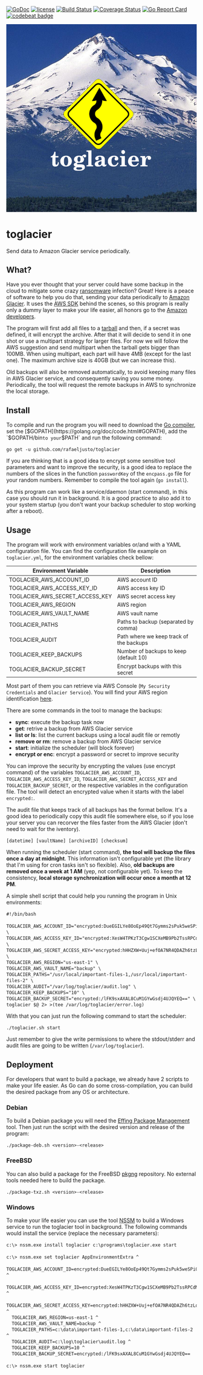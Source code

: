 [![GoDoc](https://godoc.org/github.com/rafaeljusto/toglacier?status.png)](https://godoc.org/github.com/rafaeljusto/toglacier)
[![license](http://img.shields.io/badge/license-MIT-blue.svg)](https://raw.githubusercontent.com/rafaeljusto/toglacier/master/LICENSE)
[![Build Status](https://travis-ci.org/rafaeljusto/toglacier.png?branch=master)](https://travis-ci.org/rafaeljusto/toglacier)
[![Coverage Status](https://coveralls.io/repos/github/rafaeljusto/toglacier/badge.svg?branch=master)](https://coveralls.io/github/rafaeljusto/toglacier?branch=master)
[![Go Report Card](https://goreportcard.com/badge/github.com/rafaeljusto/toglacier)](https://goreportcard.com/report/github.com/rafaeljusto/toglacier)
[![codebeat badge](https://codebeat.co/badges/f772925e-c2b3-4631-9f19-83cca1dc3a4b)](https://codebeat.co/projects/github-com-rafaeljusto-toglacier)

![toglacier](https://raw.githubusercontent.com/rafaeljusto/toglacier/master/toglacier.png)

# toglacier
Send data to Amazon Glacier service periodically.

## What?

Have you ever thought that your server could have some backup in the cloud to
mitigate some crazy [ransomware](https://en.wikipedia.org/wiki/Ransomware)
infection? Great! Here is a peace of software to help you do that, sending your
data periodically to [Amazon Glacier](https://aws.amazon.com/glacier/). It uses
the [AWS SDK](https://aws.amazon.com/sdk-for-go/) behind the scenes, so this
program is really only a dummy layer to make your life easier, all honors go to
the [Amazon developers](https://github.com/orgs/aws/people).

The program will first add all files to a
[tarball](https://en.wikipedia.org/wiki/Tar_(computing)) and then, if a secret
was defined, it will encrypt the archive. After that it will decide to send it
in one shot or use a multipart strategy for larger files. For now we will follow
the AWS suggestion and send multipart when the tarball gets bigger than 100MB.
When using multipart, each part will have 4MB (except for the last one). The
maximum archive size is 40GB (but we can increase this).

Old backups will also be removed automatically, to avoid keeping many files in
AWS Glacier service, and consequently saving you some money. Periodically, the
tool will request the remote backups in AWS to synchronize the local storage.

## Install

To compile and run the program you will need to download the [Go
compiler](https://golang.org/dl/), set the
[$GOPATH](https://golang.org/doc/code.html#GOPATH), add the `$GOPATH/bin` to
your `$PATH` and run the following command:

```
go get -u github.com/rafaeljusto/toglacier
```

If you are thinking that is a good idea to encrypt some sensitive tool
parameters and want to improve the security, is a good idea to replace the
numbers of the slices in the function `passwordKey` of the `encpass.go` file for
your random numbers. Remember to compile the tool again (`go install`).

As this program can work like a service/daemon (start command), in this case you
should run it in background. It is a good practice to also add it to your system
startup (you don't want your backup scheduler to stop working after a reboot).

## Usage

The program will work with environment variables or/and with a YAML
configuration file. You can find the configuration file example on
`toglacier.yml`, for the environment variables check bellow:

| Environment Variable             | Description                             |
| -------------------------------- | --------------------------------------- |
| TOGLACIER_AWS_ACCOUNT_ID         | AWS account ID                          |
| TOGLACIER_AWS_ACCESS_KEY_ID      | AWS access key ID                       |
| TOGLACIER_AWS_SECRET_ACCESS_KEY  | AWS secret access key                   |
| TOGLACIER_AWS_REGION             | AWS region                              |
| TOGLACIER_AWS_VAULT_NAME         | AWS vault name                          |
| TOGLACIER_PATHS                  | Paths to backup (separated by comma)    |
| TOGLACIER_AUDIT                  | Path where we keep track of the backups |
| TOGLACIER_KEEP_BACKUPS           | Number of backups to keep (default 10)  |
| TOGLACIER_BACKUP_SECRET          | Encrypt backups with this secret        |

Most part of them you can retrieve via AWS Console (`My Security Credentials`
and `Glacier Service`). You will find your AWS region identification
[here](http://docs.aws.amazon.com/general/latest/gr/rande.html#glacier_region).

There are some commands in the tool to manage the backups:

  * **sync**: execute the backup task now
  * **get**: retrive a backup from AWS Glacier service
  * **list or ls**: list the current backups using a local audit file or remotly
  * **remove or rm**: remove a backup from AWS Glacier service
  * **start**: initialize the scheduler (will block forever)
  * **encrypt or enc**: encrypt a password or secret to improve security

You can improve the security by encrypting the values (use encrypt command) of
the variables `TOGLACIER_AWS_ACCOUNT_ID`, `TOGLACIER_AWS_ACCESS_KEY_ID`,
`TOGLACIER_AWS_SECRET_ACCESS_KEY` and `TOGLACIER_BACKUP_SECRET`, or the
respective variables in the configuration file. The tool will detect an
encrypted value when it starts with the label `encrypted:`.

The audit file that keeps track of all backups has the format bellow. It's a
good idea to periodically copy this audit file somewhere else, so if you lose
your server you can recorver the files faster from the AWS Glacier (don't need
to wait for the iventory).

    [datetime] [vaultName] [archiveID] [checksum]

When running the scheduler (start command), **the tool will backup the files
once a day at midnight**. This information isn't configurable yet (the library
that I'm using for cron tasks isn't so flexible). Also, **old backups are
removed once a week at 1 AM** (yep, not configurable yet). To keep the
consistency, **local storage synchronization will occur once a month at 12 PM**.

A simple shell script that could help you running the program in Unix
environments:

```shell
#!/bin/bash

TOGLACIER_AWS_ACCOUNT_ID="encrypted:DueEGILYe8OoEp49Qt7Gymms2sPuk5weSPiG6w==" \
TOGLACIER_AWS_ACCESS_KEY_ID="encrypted:XesW4TPKzT3Cgw1SCXeMB9Pb2TssRPCdM4mrPwlf4zWpzSZQ" \
TOGLACIER_AWS_SECRET_ACCESS_KEY="encrypted:hHHZXW+Uuj+efOA7NR4QDAZh6tzLqoHFaUHkg/Yw1GE/3sJBi+4cn81LhR8OSVhNwv1rI6BR4fA=" \
TOGLACIER_AWS_REGION="us-east-1" \
TOGLACIER_AWS_VAULT_NAME="backup" \
TOGLACIER_PATHS="/usr/local/important-files-1,/usr/local/important-files-2" \
TOGLACIER_AUDIT="/var/log/toglacier/audit.log" \
TOGLACIER_KEEP_BACKUPS="10" \
TOGLACIER_BACKUP_SECRET="encrypted:/lFK9sxAXAL8CuM1GYwGsdj4UJQYEQ==" \
toglacier $@ 2> >(tee /var/log/toglacier/error.log)
```

With that you can just run the following command to start the scheduler:

```
./toglacier.sh start
```

Just remember to give the write permissions to where the stdout/stderr and audit
files are going to be written (`/var/log/toglacier`).

## Deployment

For developers that want to build a package, we already have 2 scripts to make
your life easier. As Go can do some cross-compilation, you can build the
desired package from any OS or architecture.

### Debian

To build a Debian package you will need the [Effing Package
Management](https://github.com/jordansissel/fpm/wiki) tool. Then just run the
script with the desired version and release of the program:

    ./package-deb.sh <version>-<release>

### FreeBSD

You can also build a package for the FreeBSD
[pkgng](https://wiki.freebsd.org/pkgng) repository. No external tools needed
here to build the package.

    ./package-txz.sh <version>-<release>

### Windows

To make your life easier you can use the tool [NSSM](http://nssm.cc) to build a
Windows service to run the toglacier tool in background. The following commands
would install the service (replace the necessary parameters):

```
c:\> nssm.exe install toglacier c:\programs\toglacier.exe start

c:\> nssm.exe set toglacier AppEnvironmentExtra ^
  TOGLACIER_AWS_ACCOUNT_ID=encrypted:DueEGILYe8OoEp49Qt7Gymms2sPuk5weSPiG6w== ^
  TOGLACIER_AWS_ACCESS_KEY_ID=encrypted:XesW4TPKzT3Cgw1SCXeMB9Pb2TssRPCdM4mrPwlf4zWpzSZQ ^
  TOGLACIER_AWS_SECRET_ACCESS_KEY=encrypted:hHHZXW+Uuj+efOA7NR4QDAZh6tzLqoHFaUHkg/Yw1GE/3sJBi+4cn81LhR8OSVhNwv1rI6BR4fA= ^
  TOGLACIER_AWS_REGION=us-east-1 ^
  TOGLACIER_AWS_VAULT_NAME=backup ^
  TOGLACIER_PATHS=c:\data\important-files-1,c:\data\important-files-2 ^
  TOGLACIER_AUDIT=c:\log\toglacier\audit.log ^
  TOGLACIER_KEEP_BACKUPS=10 ^
  TOGLACIER_BACKUP_SECRET=encrypted:/lFK9sxAXAL8CuM1GYwGsdj4UJQYEQ==

c:\> nssm.exe start toglacier
```